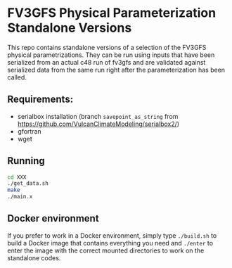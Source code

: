 # FV3GFS Physical Parameterization Standalone Versions

This repo contains standalone versions of a selection of the FV3GFS physical parametrizations. They can be run using inputs that have been serialized from an actual c48 run of fv3gfs and are validated against serialized data from the same run right after the parameterization has been called.

## Requirements:
- serialbox installation (branch `savepoint_as_string` from https://github.com/VulcanClimateModeling/serialbox2/)
- gfortran
- wget

## Running

```bash
cd XXX
./get_data.sh
make
./main.x
```

## Docker environment

If you prefer to work in a Docker environment, simply type `./build.sh` to build a Docker image that contains everything you need and `./enter` to enter the image with the correct mounted directories to work on the standalone codes.
